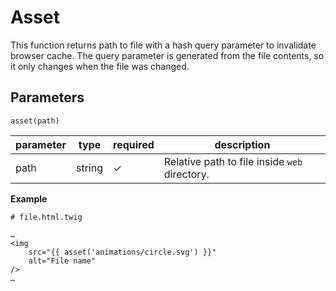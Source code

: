 # Asset
This function returns path to file with a hash query parameter to invalidate browser cache. The query parameter is generated from the file contents, so it only changes when the file was changed. 

## Parameters
```asset(path)```

parameter        | type           | required | description
-----------------|----------------|----------|------------
path             | string         | ✓        | Relative path to file inside `web` directory.

**Example**
```
# file.html.twig

…
<img 
    src="{{ asset('animations/circle.svg') }}"
    alt="File name" 
/>
…

```
